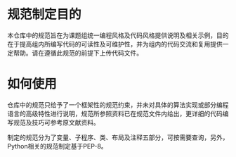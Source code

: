 # 规范制定目的

本仓库中的规范旨在为课题组统一编程风格及代码风格提供说明及相关示例，目的在于提高组内所编写代码的可读性及可维护性，并为组内的代码交流和复用提供一定帮助。请在遵循此规范的前提下上传代码文件。

# 如何使用

仓库中的规范只给予了一个框架性的规范约束，并未对具体的算法实现或部分编程语言的高级特性进行说明，规范所参照资料已在规范文件内给出，更详细的代码编写规范及技巧可参考原文献资料。

制定的规范分为了变量、子程序、类、布局及注释五部分，可按需要查询，另外，Python相关的规范制定基于PEP-8。


